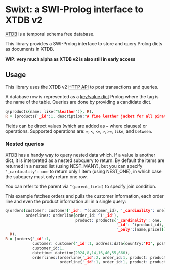 # Swixt: a SWI-Prolog interface to XTDB v2

[XTDB](https://xtdb.com) is a temporal schema free database.

This library provides a SWI-Prolog interface to store and query Prolog
dicts as documents in XTDB.

**WIP: very much alpha as XTDB v2 is also still in early access**

## Usage

This library uses the XTDB v2 [HTTP API](https://docs.xtdb.com/drivers/http/openapi/index.html) to
post transactions and queries.

A database row is represented as a [key/value dict](https://www.swi-prolog.org/pldoc/man?section=bidicts)
Prolog where the tag is the name of the table.
Queries are done by providing a candidate dict.

```prolog
q(products{name: like("%leather")}, R).
R = [products{'_id':1, description:"A fine leather jacket for all pirating needs", name:"Fine leather jacket", price:29.95}]
```

Fields can be direct values (which are added as `=` where clauses) or operations.
Supported operations are: `=`, `<`, `<=`, `>`, `>=`, `like`, and `between`.

### Nested queries

XTDB has a handy way to query nested data which. If a value is another dict, it is interpreted
as a nested subquery to return. By default the items are returned in a nested list (using NEST_MANY),
but you can specify `'_cardinality': one` to return only 1 item (using NEST_ONE), in which case the
subquery must only return one row.

You can refer to the parent via `^(parent_field)` to specify join condition.

This example fetches orders and pulls the customer information, each order line and even
the product information all in a single query:

```prolog
q(orders{customer: customer{'_id': ^(customer_id), '_cardinality': one},
         orderlines: orderline{order_id: ^('_id'),
                               product: products{'_cardinality': one,
                                                 '_id': ^(product_id),
                                                 '_only':[name,price]}}},
  R).
R = [orders{'_id':1,
            customer: customer{'_id':1, address:data{country:"FI", postalcode:"90210", street:"Somestreet 6"}, name:"Max Feedpressure"},
            customer_id:1,
            datetime: datetime(2024,8,14,16,40,55,666),
            orderlines:[orderline{'_id':2, order_id:1, product: products{name:"Ball", price: 7.99}, product_id:4, quantity:10},
                        orderline{'_id':1, order_id:1, product: products{name:"Fine leather jacket", 29.95}, product_id:1, quantity:1}]}]
```
